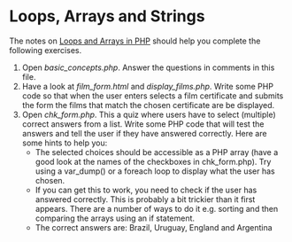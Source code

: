 # Loops, Arrays and Strings

The notes on <a href="https://github.com/CIT2318/loops-arrays-and-strings/blob/master/php-arrays-loops.md" target="_blank">Loops and Arrays in PHP</a> should help you complete the following exercises.

1. Open *basic_concepts.php*. Answer the questions in comments in this file.
2. Have a look at *film_form.html* and *display_films.php*. Write some PHP code so that when the user enters selects a film certificate and submits the form the  films that match the chosen certificate are be displayed.
3. Open *chk_form.php*. This a quiz where users have to select (multiple) correct answers from a list. Write some PHP code that will test the answers and tell the user if they have answered correctly. Here are some hints to help you:
   * The selected choices should be accessible as a PHP array (have a good look at the names of the checkboxes in chk_form.php). Try using a var_dump() or a foreach loop to display what the user has chosen.
   * If you can get this to work, you need to check if the user has answered correctly. This is probably a bit trickier than it first appears. There are a number of ways to do it e.g. sorting and then comparing the arrays using an if statement.
   * The correct answers are: Brazil, Uruguay, England and Argentina
